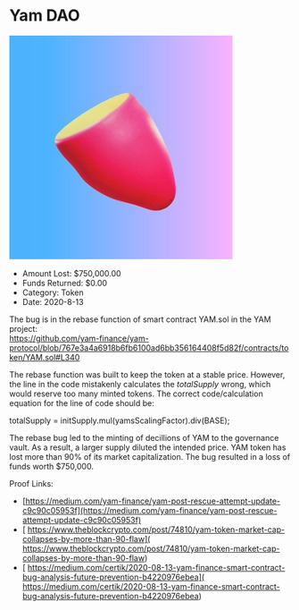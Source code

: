# Yam DAO
![Yam DAO](/rektimages/Yam-DAO.png)
- Amount Lost: $750,000.00
- Funds Returned: $0.00
- Category: Token
- Date: 2020-8-13

The bug is in the rebase function of smart contract YAM.sol in the YAM project:  
https://github.com/yam-finance/yam-protocol/blob/767e3a4a6918b6fb6100ad6bb356164408f5d82f/contracts/token/YAM.sol#L340  
  
The rebase function was built to keep the token at a stable price. However, the line in the code mistakenly calculates the _totalSupply_ wrong, which would reserve too many minted tokens. The correct code/calculation equation for the line of code should be:  
  
totalSupply = initSupply.mul(yamsScalingFactor).div(BASE);  
  
The rebase bug led to the minting of decillions of YAM to the governance vault. As a result, a larger supply diluted the intended price. YAM token has lost more than 90% of its market capitalization. The bug resulted in a loss of funds worth $750,000.


Proof Links:
- [https://medium.com/yam-finance/yam-post-rescue-attempt-update-c9c90c05953f](https://medium.com/yam-finance/yam-post-rescue-attempt-update-c9c90c05953f)
- [ https://www.theblockcrypto.com/post/74810/yam-token-market-cap-collapses-by-more-than-90-flaw]( https://www.theblockcrypto.com/post/74810/yam-token-market-cap-collapses-by-more-than-90-flaw)
- [ https://medium.com/certik/2020-08-13-yam-finance-smart-contract-bug-analysis-future-prevention-b4220976ebea]( https://medium.com/certik/2020-08-13-yam-finance-smart-contract-bug-analysis-future-prevention-b4220976ebea)


